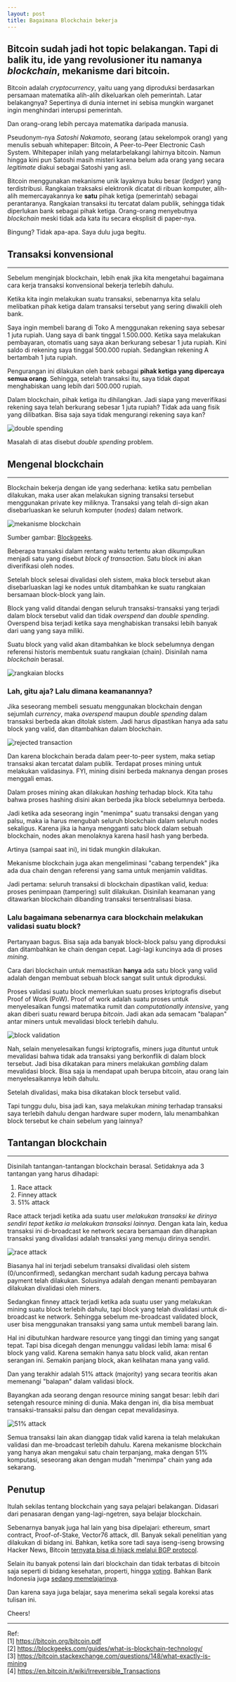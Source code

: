 ```yaml
---
layout: post
title: Bagaimana Blockchain bekerja
---
```


## Bitcoin sudah jadi hot topic belakangan. Tapi di balik itu, ide yang revolusioner itu namanya _blockchain_, mekanisme dari bitcoin.

Bitcoin adalah _cryptocurrency_, yaitu uang yang diproduksi berdasarkan persamaan matematika alih-alih dikeluarkan oleh pemerintah. Latar belakangnya? Sepertinya di dunia internet ini sebisa mungkin warganet ingin menghindari interupsi pemerintah. 

Dan orang-orang lebih percaya matematika daripada manusia.

Pseudonym-nya _Satoshi Nakamoto_, seorang (atau sekelompok orang) yang menulis sebuah whitepaper: Bitcoin, A Peer-to-Peer Electronic Cash System. Whitepaper inilah yang melatarbelakangi lahirnya bitcoin. Namun hingga kini pun Satoshi masih misteri karena belum ada orang yang secara _legitimate_ diakui sebagai Satoshi yang asli.

Bitcoin menggunakan mekanisme unik layaknya buku besar (_ledger_) yang terdistribusi. Rangkaian traksaksi elektronik dicatat di ribuan komputer, alih-alih memercayakannya ke **satu** pihak ketiga (pemerintah) sebagai perantaranya. Rangkaian transaksi itu tercatat dalam publik, sehingga tidak diperlukan bank sebagai pihak ketiga. Orang-orang menyebutnya _blockchain_ meski tidak ada kata itu secara eksplisit di paper-nya.

Bingung? Tidak apa-apa. Saya dulu juga begitu.

## Transaksi konvensional
***
Sebelum menginjak blockchain, lebih enak jika kita mengetahui bagaimana cara kerja transaksi konvensional bekerja terlebih dahulu.

Ketika kita ingin melakukan suatu transaksi, sebenarnya kita selalu melibatkan pihak ketiga dalam transaksi tersebut yang sering diwakili oleh bank.

Saya ingin membeli barang di Toko A menggunakan rekening saya sebesar 1 juta rupiah. Uang saya di bank tinggal 1.500.000. Ketika saya melakukan pembayaran, otomatis uang saya akan berkurang sebesar 1 juta rupiah. Kini saldo di rekening saya tinggal 500.000 rupiah. Sedangkan rekening A bertambah 1 juta rupiah.

Pengurangan ini dilakukan oleh bank sebagai **pihak ketiga yang dipercaya semua orang**. Sehingga, setelah transaksi itu, saya tidak dapat menghabiskan uang lebih dari 500.000 rupiah.

Dalam blockchain, pihak ketiga itu dihilangkan. Jadi siapa yang meverifikasi rekening saya telah berkurang sebesar 1 juta rupiah? Tidak ada uang fisik yang dilibatkan. Bisa saja saya tidak mengurangi rekening saya kan?

![double spending](/public/double-spending.png)

Masalah di atas disebut _double spending_ problem.

## Mengenal blockchain
***
Blockchain bekerja dengan ide yang sederhana: ketika satu pembelian dilakukan, maka user akan melakukan signing transaksi tersebut menggunakan private key miliknya. Transaksi yang telah di-sign akan disebarluaskan ke seluruh komputer (_nodes_) dalam network.

![mekanisme blockchain](https://blockgeeks.com/wp-content/uploads/2016/09/infographics0517-01-1.png)

Sumber gambar: [Blockgeeks](https://blockgeeks.com/guides/what-is-blockchain-technology/).

Beberapa transaksi dalam rentang waktu tertentu akan dikumpulkan menjadi satu yang disebut *block of transaction*. Satu block ini akan diverifikasi oleh nodes.

Setelah block selesai divalidasi oleh sistem, maka block tersebut akan disebarluaskan lagi ke nodes untuk ditambahkan ke suatu rangkaian bersamaan block-block yang lain. 

Block yang valid ditandai dengan seluruh transaksi-transaksi yang terjadi dalam block tersebut valid dan tidak *overspend* dan *double spending*. Overspend bisa terjadi ketika saya menghabiskan transaksi lebih banyak dari uang yang saya miliki.

Suatu block yang valid akan ditambahkan ke block sebelumnya dengan referensi historis membentuk suatu rangkaian (chain). Disinilah nama *blockchain* berasal.

![rangkaian blocks](/public/chain-of-blocks.png)

### Lah, gitu aja? Lalu dimana keamanannya?

Jika seseorang membeli sesuatu menggunakan blockchain dengan sejumlah *currency*, maka *overspend* maupun *double spending* dalam transaksi berbeda akan ditolak sistem. Jadi harus dipastikan hanya ada satu block yang valid, dan ditambahkan dalam blockchain.

![rejected transaction](/public/double-spend-rejected.png)

Dan karena blockchain berada dalam peer-to-peer system, maka setiap transaksi akan tercatat dalam publik. Terdapat proses mining untuk melakukan validasinya. FYI, mining disini berbeda maknanya dengan proses menggali emas.

Dalam proses mining akan dilakukan *hashing* terhadap block. Kita tahu bahwa proses hashing disini akan berbeda jika block sebelumnya berbeda.

Jadi ketika ada seseorang ingin "menimpa" suatu transaksi dengan yang palsu, maka ia harus mengubah seluruh blockchain dalam seluruh nodes sekaligus. Karena jika ia hanya mengganti satu block dalam sebuah blockchain, nodes akan menolaknya karena hasil hash yang berbeda. 

Artinya (sampai saat ini), ini tidak mungkin dilakukan. 

Mekanisme blockchain juga akan mengeliminasi "cabang terpendek" jika ada dua chain dengan referensi yang sama untuk menjamin validitas.

Jadi pertama: seluruh transaksi di blockchain dipastikan valid, kedua: proses penimpaan (tampering) sulit dilakukan. Disinilah keamanan yang ditawarkan blockchain dibanding transaksi tersentralisasi biasa.

### Lalu bagaimana sebenarnya cara blockchain melakukan validasi suatu block?

Pertanyaan bagus. Bisa saja ada banyak block-block palsu yang diproduksi dan ditambahkan ke chain dengan cepat. Lagi-lagi kuncinya ada di proses *mining*.

Cara dari blockchain untuk memastikan **hanya** ada satu block yang valid adalah dengan membuat sebuah block sangat sulit untuk diproduksi.

Proses validasi suatu block memerlukan suatu proses kriptografis disebut Proof of Work (PoW). Proof of work adalah suatu proses untuk menyelesaikan fungsi matematika rumit dan *computationally intensive*, yang akan diberi suatu reward berupa *bitcoin*. Jadi akan ada semacam "balapan" antar miners untuk mevalidasi block terlebih dahulu. 

![block validation](/public/block-validation.png)

Nah, selain menyelesaikan fungsi kriptografis, miners juga dituntut untuk mevalidasi bahwa tidak ada transaksi yang berkonflik di dalam block tersebut. Jadi bisa dikatakan para miners melakukan *gambling* dalam mevalidasi block. Bisa saja ia mendapat upah berupa bitcoin, atau orang lain menyelesaikannya lebih dahulu.

Setelah divalidasi, maka bisa dikatakan block tersebut valid.

Tapi tunggu dulu, bisa jadi kan, saya melakukan *mining* terhadap transaksi saya terlebih dahulu dengan hardware super modern, lalu menambahkan block tersebut ke chain sebelum yang lainnya?

## Tantangan blockchain
***
Disinilah tantangan-tantangan blockchain berasal. Setidaknya ada 3 tantangan yang harus dihadapi:

1. Race attack
2. Finney attack
3. 51% attack


Race attack terjadi ketika ada suatu user *melakukan transaksi ke dirinya sendiri tepat ketika ia melakukan transaksi lainnya*. Dengan kata lain, kedua transaksi ini di-broadcast ke network secara bersamaan dan diharapkan transaksi yang divalidasi adalah transaksi yang menuju dirinya sendiri.

![race attack](/public/race-attack.png)

Biasanya hal ini terjadi sebelum transaksi divalidasi oleh sistem (0/unconfirmed), sedangkan merchant sudah kadung percaya bahwa payment telah dilakukan. Solusinya adalah dengan menanti pembayaran dilakukan divalidasi oleh miners.

Sedangkan finney attack terjadi ketika ada suatu user yang melakukan mining suatu block terlebih dahulu, tapi block yang telah divalidasi untuk di-broadcast ke network. Sehingga sebelum me-broadcast validated block, user bisa menggunakan transaksi yang sama untuk membeli barang lain.

Hal ini dibutuhkan hardware resource yang tinggi dan timing yang sangat tepat. Tapi bisa dicegah dengan menunggu validasi lebih lama: misal 6 block yang valid. Karena semakin hanya satu block valid, akan rentan serangan ini. Semakin panjang block, akan kelihatan mana yang valid.

Dan yang terakhir adalah 51% attack (majority) yang secara teoritis akan memenangi "balapan" dalam validasi block.

Bayangkan ada seorang dengan resource mining sangat besar: lebih dari setengah resource mining di dunia. Maka dengan ini, dia bisa membuat transaksi-transaksi palsu dan dengan cepat mevalidasinya.

![51% attack](/public/51-percent.png)

Semua transaksi lain akan dianggap tidak valid karena ia telah melakukan validasi dan me-broadcast terlebih dahulu. Karena mekanisme blockchain yang hanya akan mengakui satu chain terpanjang, maka dengan 51% komputasi, seseorang akan dengan mudah "menimpa" chain yang ada sekarang.

## Penutup

Itulah sekilas tentang blockchain yang saya pelajari belakangan. Didasari dari penasaran dengan yang-lagi-ngetren, saya belajar blockchain.

Sebenarnya banyak juga hal lain yang bisa dipelajari: ethereum, smart contract, Proof-of-Stake, Vector76 attack, dll. Banyak sekali penelitian yang dilakukan di bidang ini. Bahkan, ketika sore tadi saya iseng-iseng browsing Hacker News, Bitcoin [ternyata bisa di hijack melalui BGP protocol](https://btc-hijack.ethz.ch/).

Selain itu banyak potensi lain dari blockchain dan tidak terbatas di bitcoin saja seperti di bidang kesehatan, properti, hingga [voting](https://medium.com/@BlockByBlock/how-we-can-improve-the-election-process-using-blockchain-technology-5b313be330f4). Bahkan Bank Indonesia juga [sedang memelajarinya](https://tirto.id/blockchain-teknologi-yang-awalnya-membuat-takut-bank-cxJu).

Dan karena saya juga belajar, saya menerima sekali segala koreksi atas tulisan ini.

Cheers!

***
Ref:  
[1] https://bitcoin.org/bitcoin.pdf  
[2] https://blockgeeks.com/guides/what-is-blockchain-technology/  
[3] https://bitcoin.stackexchange.com/questions/148/what-exactly-is-mining  
[4] https://en.bitcoin.it/wiki/Irreversible_Transactions